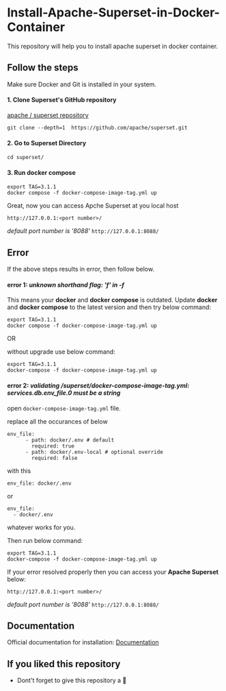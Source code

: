 # Install-Apache-Superset-in-Docker-Container
This repository will help you to install apache superset in docker container.

## Follow the steps

Make sure Docker and Git is installed in your system.

 #### 1. Clone Superset's GitHub repository

 [apache / superset repository](https://github.com/apache/superset)

 ```
 git clone --depth=1  https://github.com/apache/superset.git

 ```

#### 2. Go to Superset Directory

```
cd superset/
```

#### 3. Run docker compose
```
export TAG=3.1.1
docker compose -f docker-compose-image-tag.yml up
```
Great, now you can access Apche Superset at you local host
```
http://127.0.0.1:<port number>/
```
*default port number is '8088'* ``` http://127.0.0.1:8088/ ```

## Error

If the above steps results in error, then follow below.

#### error 1: *unknown shorthand flag: 'f' in -f*

This means your **docker** and **docker compose** is outdated. Update **docker** and **docker compose** to the latest version and then try below command:

```
export TAG=3.1.1
docker compose -f docker-compose-image-tag.yml up
```
OR

without upgrade use below command:

```
export TAG=3.1.1
docker-compose -f docker-compose-image-tag.yml up
```

#### error 2: *validating /superset/docker-compose-image-tag.yml: services.db.env_file.0 must be a string*

open ``` docker-compose-image-tag.yml ``` file.

replace all the occurances of below

```
env_file:
      - path: docker/.env # default
        required: true
      - path: docker/.env-local # optional override
        required: false
```
with this

```
env_file: docker/.env 
```
or 
```
env_file:
  - docker/.env
```
whatever works for you.

Then run below command:
```
export TAG=3.1.1
docker-compose -f docker-compose-image-tag.yml up
```


If your error resolved properly then you can access your **Apache Superset** below:

```
http://127.0.0.1:<port number>/
```
*default port number is '8088'* ``` http://127.0.0.1:8088/ ```


## Documentation
Official documentation for installation: 
[Documentation](https://superset.apache.org/docs/installation/docker-compose/)

## If you liked this repository

* Dont't forget to give this repository a 🌟
